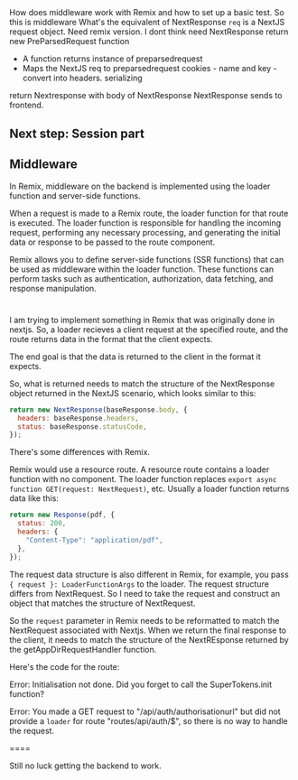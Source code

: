 ##

How does middleware work with Remix and how to set up a basic test.
So this is middleware
What's the equivalent of NextResponse
`req` is a NextJS request object. Need remix version. I dont think need NextResponse
return new PreParsedRequest function

- A function returns instance of preparsedrequest
- Maps the NextJS req to preparsedrequest
  cookies - name and key - convert into headers. serializing

return Nextresponse with body of NextResponse
NextResponse sends to frontend.

## Next step: Session part

## Middleware

In Remix, middleware on the backend is implemented using the loader function and server-side functions.

When a request is made to a Remix route, the loader function for that route is executed. The loader function is responsible for handling the incoming request, performing any necessary processing, and generating the initial data or response to be passed to the route component.

Remix allows you to define server-side functions (SSR functions) that can be used as middleware within the loader function. These functions can perform tasks such as authentication, authorization, data fetching, and response manipulation.

#

I am trying to implement something in Remix that was originally done in nextjs. So, a loader recieves a client request at the specified route, and the route returns data in the format that the client expects.

The end goal is that the data is returned to the client in the format it expects.

So, what is returned needs to match the structure of the NextResponse object returned in the NextJS scenario, which looks similar to this:

```javascript
return new NextResponse(baseResponse.body, {
  headers: baseResponse.headers,
  status: baseResponse.statusCode,
});
```

There's some differences with Remix.

Remix would use a resource route. A resource route contains a loader function with no component. The loader function replaces `export async function GET(request: NextRequest)`, etc. Usually a loader function returns data like this:

```javascript
return new Response(pdf, {
  status: 200,
  headers: {
    "Content-Type": "application/pdf",
  },
});
```

The request data structure is also different in Remix, for example, you pass `{ request }: LoaderFunctionArgs` to the loader. The request structure differs from NextRequest. So I need to take the request and construct an object that matches the structure of NextRequest.

So the `request` parameter in Remix needs to be reformatted to match the NextRequest associated with Nextjs. When we return the final response to the client, it needs to match the structure of the NextREsponse returned by the getAppDirRequestHandler function.

Here's the code for the route:

Error: Initialisation not done. Did you forget to call the SuperTokens.init function?

Error: You made a GET request to "/api/auth/authorisationurl" but did not provide a `loader` for route "routes/api/auth/$", so there is no way to handle the request.

====

Still no luck getting the backend to work.
